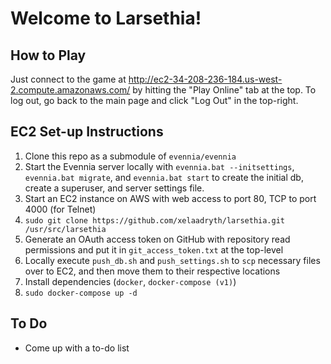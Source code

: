 # Welcome to Larsethia!
## How to Play
Just connect to the game at http://ec2-34-208-236-184.us-west-2.compute.amazonaws.com/ by hitting the "Play Online" tab at the top. To log out, go back to the main page and click "Log Out" in the top-right.

## EC2 Set-up Instructions
1. Clone this repo as a submodule of `evennia/evennia`
2. Start the Evennia server locally with `evennia.bat --initsettings`, `evennia.bat migrate`, and `evennia.bat start` to create the initial db, create a superuser, and server settings file.
3. Start an EC2 instance on AWS with web access to port 80, TCP to port 4000 (for Telnet)
4. `sudo git clone https://github.com/xelaadryth/larsethia.git /usr/src/larsethia`
5. Generate an OAuth access token on GitHub with repository read permissions and put it in `git_access_token.txt` at the top-level
6. Locally execute `push_db.sh` and `push_settings.sh` to `scp` necessary files over to EC2, and then move them to their respective locations
7. Install dependencies (`docker`, `docker-compose (v1)`)
8. `sudo docker-compose up -d`

## To Do
- Come up with a to-do list
